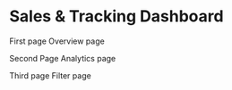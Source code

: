 # Sales & Tracking Dashboard

First page Overview page

Second Page Analytics page

Third page Filter page